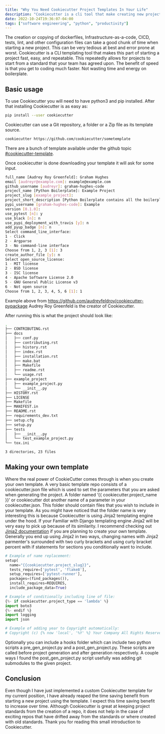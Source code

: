 ```yaml
---
title: "Why You Need Cookiecutter Project Templates In Your Life"
description: "Cookiecutter is a cli tool that make creating new projects easy."
date: 2022-10-24T19:36:07-04:00
tags: ["software engineering", "python", "productivity"]
---
```


The creation or copying of dockerfiles, Infrastructure-as-a-code, CICD, tests, lint, and other configuration files can take a good chunk of time when starting a new project. This can be very tedious at best and error prone at worst. Cookiecutter is a CLI templating tool that makes this part of starting a project fast, easy, and repeatable. This repeatedly allows for projects to start from a standard that your team has agreed upon. The benefit of speed is that you get to coding much faster. Not wasting time and energy on boilerplate.

## Basic usage

To use Cookiecutter you will need to have python3 and pip installed.
After that installing Cookiecutter is as easy as:
``` bash
pip install --user cookiecutter
```

Cookiecutter can use a Git repository, a folder or a Zip file as its template source.
``` bash
cookiecutter https://github.com/cookiecutter/sometemplate
```

There are a bunch of template available under the github topic [#cookiecutter-template](https://github.com/topics/cookiecutter-template). 

Once cookiecutter is done downloading your template it will ask for some input.
``` bash
full_name [Audrey Roy Greenfeld]: Graham Hughes
email [audreyr@example.com]: example@example.com
github_username [audreyr]: graham-hughes-code
project_name [Python Boilerplate]: Example Project
project_slug [example_project]:
project_short_description [Python Boilerplate contains all the boilerplate you need to create a Python package.]: Short decription
pypi_username [graham-hughes-code]: Example
version [0.1.0]:
use_pytest [n]: y
use_black [n]: n
use_pypi_deployment_with_travis [y]: n
add_pyup_badge [n]: n
Select command_line_interface:
1 - Click
2 - Argparse
3 - No command-line interface
Choose from 1, 2, 3 [1]: 3
create_author_file [y]: n
Select open_source_license:
1 - MIT license
2 - BSD license
3 - ISC license
4 - Apache Software License 2.0
5 - GNU General Public License v3
6 - Not open source
Choose from 1, 2, 3, 4, 5, 6 [1]: 1
```
Example above from https://github.com/audreyfeldroy/cookiecutter-pypackage Audrey Roy Greenfeld is the creator of Cookiecutter.

After running this is what the project should look like:
``` bash
.
├── CONTRIBUTING.rst
├── docs
│   ├── conf.py
│   ├── contributing.rst
│   ├── history.rst
│   ├── index.rst
│   ├── installation.rst
│   ├── make.bat
│   ├── Makefile
│   ├── readme.rst
│   └── usage.rst
├── example_project
│   ├── example_project.py
│   └── __init__.py
├── HISTORY.rst
├── LICENSE
├── Makefile
├── MANIFEST.in
├── README.rst
├── requirements_dev.txt
├── setup.cfg
├── setup.py
├── tests
│   ├── __init__.py
│   └── test_example_project.py
└── tox.ini

3 directories, 23 files
```

## Making your own template

Where the real power of CookieCutter comes through is when you create your own template. A very basic template repo consists of a cookiecutter.json file which is used to set the parameters that you are asked when generating the project. A folder named  ‘{{ cookiecutter.project_name }}’ or cookiecutter dot another name of a parameter in your cookiecutter.json. This folder should contain files that you wish to include in your template. As you might have noticed that the folder name is very interesting this is because Cookiecutter is using Jinja2 templating engine under the hood. If your Familiar with Django templating engine Jinja2 will be very easy to pick up because of its similarity. I recommend checking out [Jinja2 documentation](https://jinja.palletsprojects.com/en/3.1.x/) if you are planning to create your own template. 
Generally you end up using Jinja2 in two ways, changing names with Jinja2 parmenter's surrounded with two curly brackets and using curly bracket percent with if statements for sections you conditionally want to include.
``` python
# Example of name replacement:
setup(
  name="{{cookiecutter.project_slug}}",
  tests_require=['pytest', 'flake8'],
  setup_requires=['pytest-runner'],
  packages=(find_packages()),
  install_requires=REQUIRES,
  include_package_data=True)

# Example of conditionally including line of file:
{%- if cookiecutter.project_type == 'lambda' %}
import boto3
{%- endif %}
import logging
import json

# Example of adding year to Copyright automatically:
# Copyright (c) {% now 'local', '%Y' %} Your Company All Rights Reserved.
```
Optionally you can include a hooks folder which can include two python scripts a pre_gen_project.py and a post_gen_project.py. These scripts are called before project generation and after generation respectively. A couple ways I found the post_gen_project.py script usefully was adding git submodules to the given project. 

## Conclusion

Even though I have just implemented a custom Cookiecutter template for my current position, I have already reaped the time saving benefit from starting a new project using the template. I expect this time saving benefit to increase over time. Although Cookiecutter is great at keeping project standards from the creation of a repo, it does not help in the case of exciting repos that have drifted away from the standards or where created with old standards. Thank you for reading this small introduction to Cookiecutter. 
